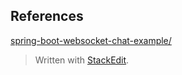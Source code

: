 
## References 
[spring-boot-websocket-chat-example/](https://www.callicoder.com/spring-boot-websocket-chat-example/)

> Written with [StackEdit](https://stackedit.io/).
